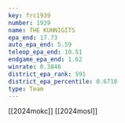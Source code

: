 ```yaml
---
key: frc1939
number: 1939
name: THE KUHNIGITS
epa_end: 17.73
auto_epa_end: 5.59
teleop_epa_end: 10.51
endgame_epa_end: 1.62
winrate: 0.3846
district_epa_rank: 591
district_epa_percentile: 0.6718
type: Team
---
```

[[2024mokc]]
[[2024mosl]]
